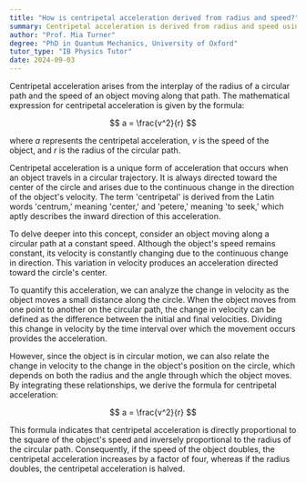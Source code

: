 ```yaml
---
title: "How is centripetal acceleration derived from radius and speed?"
summary: Centripetal acceleration is derived from radius and speed using the formula $a = \frac{v^2}{r}$.
author: "Prof. Mia Turner"
degree: "PhD in Quantum Mechanics, University of Oxford"
tutor_type: "IB Physics Tutor"
date: 2024-09-03
---
```


Centripetal acceleration arises from the interplay of the radius of a circular path and the speed of an object moving along that path. The mathematical expression for centripetal acceleration is given by the formula:

$$
a = \frac{v^2}{r}
$$

where $a$ represents the centripetal acceleration, $v$ is the speed of the object, and $r$ is the radius of the circular path. 

Centripetal acceleration is a unique form of acceleration that occurs when an object travels in a circular trajectory. It is always directed toward the center of the circle and arises due to the continuous change in the direction of the object's velocity. The term 'centripetal' is derived from the Latin words 'centrum,' meaning 'center,' and 'petere,' meaning 'to seek,' which aptly describes the inward direction of this acceleration.

To delve deeper into this concept, consider an object moving along a circular path at a constant speed. Although the object's speed remains constant, its velocity is constantly changing due to the continuous change in direction. This variation in velocity produces an acceleration directed toward the circle's center.

To quantify this acceleration, we can analyze the change in velocity as the object moves a small distance along the circle. When the object moves from one point to another on the circular path, the change in velocity can be defined as the difference between the initial and final velocities. Dividing this change in velocity by the time interval over which the movement occurs provides the acceleration.

However, since the object is in circular motion, we can also relate the change in velocity to the change in the object's position on the circle, which depends on both the radius and the angle through which the object moves. By integrating these relationships, we derive the formula for centripetal acceleration:

$$
a = \frac{v^2}{r}
$$

This formula indicates that centripetal acceleration is directly proportional to the square of the object's speed and inversely proportional to the radius of the circular path. Consequently, if the speed of the object doubles, the centripetal acceleration increases by a factor of four, whereas if the radius doubles, the centripetal acceleration is halved.
    